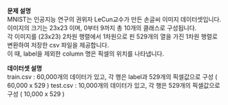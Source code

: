 **문제 설명**\
MNIST는 인공지능 연구의 권위자 LeCun교수가 만든 손글씨 이미지 데이터셋입니다.\
이미지의 크기는 23x23 이며, 0부터 9까지 총 10개의 클래스로 구성됩니다.\
각 이미지를 (23x23) 2차원 행렬에서 1차원으로 핀 529개의 열을 가진 1차원 행렬로 변환하여 저장한 csv 파일을 제공합니다.\
이 때, label을 제외한 column 명은 픽셀의 위치를 나타냅니다.

**데이터셋 설명**\
train.csv : 60,000개의 데이터가 있고, 각 행은 label과 529개의 픽셀값으로 구성 ( 60,000 x 529 )
test.csv : 10,000개의 데이터가 있고, 각 행은 529개의 픽셀값으로 구성 ( 10,000 x 529 )

